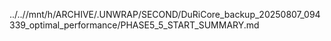 ../..//mnt/h/ARCHIVE/.UNWRAP/SECOND/DuRiCore_backup_20250807_094339_optimal_performance/PHASE5_5_START_SUMMARY.md